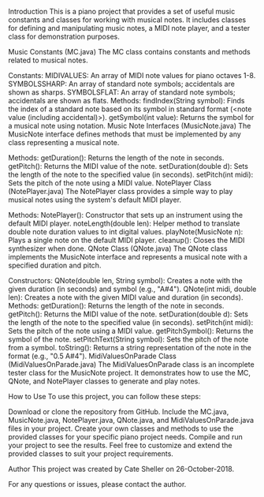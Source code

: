 Introduction
This is a piano project that provides a set of useful music constants and classes for working with musical notes. It includes classes for defining and manipulating music notes, a MIDI note player, and a tester class for demonstration purposes.

Music Constants (MC.java)
The MC class contains constants and methods related to musical notes.

Constants:
MIDIVALUES: An array of MIDI note values for piano octaves 1-8.
SYMBOLSSHARP: An array of standard note symbols; accidentals are shown as sharps.
SYMBOLSFLAT: An array of standard note symbols; accidentals are shown as flats.
Methods:
findIndex(String symbol): Finds the index of a standard note based on its symbol in standard format (<note value (including accidental)><octave>).
getSymbol(int value): Returns the symbol for a musical note using <note value><octave> notation.
Music Note Interfaces (MusicNote.java)
The MusicNote interface defines methods that must be implemented by any class representing a musical note.

Methods:
getDuration(): Returns the length of the note in seconds.
getPitch(): Returns the MIDI value of the note.
setDuration(double d): Sets the length of the note to the specified value (in seconds).
setPitch(int midi): Sets the pitch of the note using a MIDI value.
NotePlayer Class (NotePlayer.java)
The NotePlayer class provides a simple way to play musical notes using the system's default MIDI player.

Methods:
NotePlayer(): Constructor that sets up an instrument using the default MIDI player.
noteLength(double len): Helper method to translate double note duration values to int digital values.
playNote(MusicNote n): Plays a single note on the default MIDI player.
cleanup(): Closes the MIDI synthesizer when done.
QNote Class (QNote.java)
The QNote class implements the MusicNote interface and represents a musical note with a specified duration and pitch.

Constructors:
QNote(double len, String symbol): Creates a note with the given duration (in seconds) and symbol (e.g., "A#4").
QNote(int midi, double len): Creates a note with the given MIDI value and duration (in seconds).
Methods:
getDuration(): Returns the length of the note in seconds.
getPitch(): Returns the MIDI value of the note.
setDuration(double d): Sets the length of the note to the specified value (in seconds).
setPitch(int midi): Sets the pitch of the note using a MIDI value.
getPitchSymbol(): Returns the symbol of the note.
setPitchText(String symbol): Sets the pitch of the note from a symbol.
toString(): Returns a string representation of the note in the format <duration> <pitch> (e.g., "0.5 A#4").
MidiValuesOnParade Class (MidiValuesOnParade.java)
The MidiValuesOnParade class is an incomplete tester class for the MusicNote project. It demonstrates how to use the MC, QNote, and NotePlayer classes to generate and play notes.

How to Use
To use this project, you can follow these steps:

Download or clone the repository from GitHub.
Include the MC.java, MusicNote.java, NotePlayer.java, QNote.java, and MidiValuesOnParade.java files in your project.
Create your own classes and methods to use the provided classes for your specific piano project needs.
Compile and run your project to see the results.
Feel free to customize and extend the provided classes to suit your project requirements.

Author
This project was created by Cate Sheller on 26-October-2018.

For any questions or issues, please contact the author.
